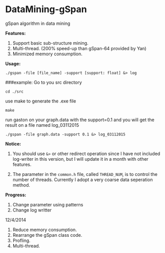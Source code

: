 DataMining-gSpan
==============

gSpan algorithm in data mining

**Features:**

1. Support basic sub-structure mining.
2. Multi-thread. (200% speed-up than gSpan-64 provided by Yan)
3. Minimized memory consumption.

**Usage:**
	
    ./gspan -file [file_name] -support [support: float] &> log

###example:
Go to you src directory
```
cd ./src
```	
use make to generate the .exe file	
```	
make
```
run gaston on your graph.data with the support=0.1 and you will get the result on a file named log_03112015	
```	
./gspan -file graph.data -support 0.1 &> log_03112015
```

**Notice:**

1. You should use `&>` or other redirect operation since I have not included log-writer in this version, but I will update it in a month with other features. 

3. The parameter in the `common.h` file, called `THREAD_NUM`, is to control the number of threads. Currently I adopt a very coarse data seperation method. 


**Progress:**

1. Change parameter using patterns
2. Change log writter

12/4/2014

1. Reduce memory consumption.
2. Rearrange the gSpan class code.
3. Profling.
4. Multi-thread.
